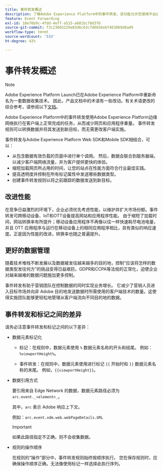```yaml
---
title: 事件转发概述
description: 了解Adobe Experience Platform中的事件转发，该功能允许您使用平台边缘网络执行任务，而无需更改标签实施。
feature: Event Forwarding
exl-id: 18e76b9c-4fdd-4eff-a515-a681bc78d37b
source-git-commit: f3c23665229a83d6c63c7d6026ebf463069d8ad9
workflow-type: tm+mt
source-wordcount: '533'
ht-degree: 42%

---
```


# 事件转发概述

>[!NOTE]
>
>Adobe Experience Platform Launch已在Adobe Experience Platform中重新命名为一套数据收集技术。 因此，产品文档中的术语有一些改动。有关术语更改的综合参考，请参阅以下[文档](../../term-updates.md)。

Adobe Experience Platform中的事件转发使用Adobe Experience Platform边缘网络执行在客户端上正常完成的任务，从而减少网页和应用程序重量。 事件转发规则可以转换数据并将其发送到新目标，而无需更改客户端实施。

事件转发与Adobe Experience Platform Web SDK和Mobile SDK相结合，可以：

* 从包含数据有效负载的页面中进行单个调用。 然后，数据会联合到服务器端，以减少客户端网络流量，并为客户提供更快的体验。
* 缩短加载网页所占用的时间，让您的站点在性能方面符合行业最佳实践。
* 提高透明度并控制在所有标记属性中发送哪些数据类型。
* 创建事件转发规则以将之前跟踪的数据发送到新目标。

## 改进性能

在竞争日益激烈的环境下，企业必须优先考虑性能，以维护并扩大市场份额。事件转发可跨移动设备、IoT和OTT设备提高网站和应用程序性能。 由于缩短了加载时间，网站转换率有所提升；移动设备应用程序不再像以往一样快速耗尽电池电量，并且 OTT 应用程序与运行在移动设备上的相同应用程序相比，具有类似的响应速度。正是因为性能的改进，转换率也随之普遍提升。

## 更好的数据管理

随着技术堆栈不断发展以及数据被发往越来越多的目的地，控制“应该将怎样的数据类型发往何方”的挑战变得日益艰巨。GDPR和CCPA等法规的正常化，迫使企业对越来越难的数据问题施加更多控制。

事件转发有助于营销团队在控制数据的同时实现业务增长。 它减少了营销人员进入目标市场并向非 Adobe 目的地发送数据时所需使用的客户端技术的数量。这使得实施团队能够更轻松地管理从客户端流向不同目的地的数据。

## 事件转发和标记之间的差异

请务必注意事件转发和标记之间的以下差异：

* 数据元素标记化

   * 标记：在规则中，数据元素使用 `%` 数据元素名称的开头和结尾。 例如：`%viewportHeight%`。

   * 事件转发：在规则中，数据元素使用进行标记 `{{` 开始时和 `}}` 数据元素名称的末尾。 例如，`{{viewportHeight}}`。

* 数据引用方式

   要引用来自 Edge Network 的数据，数据元素路径必须为 `arc.event._<element>_`。

   其中，`arc` 表示 Adobe 响应上下文。

   例如：`arc.event.xdm.web.webPageDetails.URL`

   >[!IMPORTANT]
   >
   >如果此路径指定不正确，则不会收集数据。


* 规则的操作顺序

   在规则的“操作”部分中，事件转发规则始终按顺序执行。 您在保存规则时，应确保操作顺序正确。无法像使用标记一样选择此执行序列。

<!--doc Adobe Cloud Connector extension, get from Jon-->
